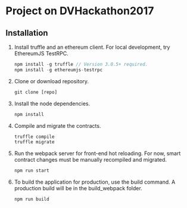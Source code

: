 # Project on DVHackathon2017

## Installation
1. Install truffle and an ethereum client. For local development, try EthereumJS TestRPC.
    ```javascript
    npm install -g truffle // Version 3.0.5+ required.
    npm install -g ethereumjs-testrpc
    ```
2. Clone or download repository.
    ```javascript
    git clone [repo]
    ```

3. Install the node dependencies.
    ```javascript
    npm install
    ```

4. Compile and migrate the contracts.
    ```javascript
    truffle compile
    truffle migrate
    ```
5. Run the webpack server for front-end hot reloading. For now, smart contract changes must be manually recompiled and migrated.
    ```javascript
    npm run start
    ```
    
6. To build the application for production, use the build command. A production build will be in the build_webpack folder.
    ```javascript
    npm run build
    ```
